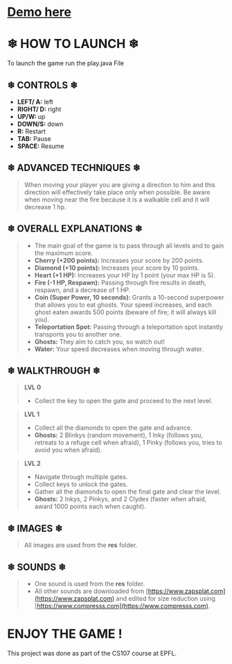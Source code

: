 # [Demo here](https://www.youtube.com/watch?v=doSPkqdf-5w)



# ❄ HOW TO LAUNCH ❄
To launch the game run the play.java File

## ❄ CONTROLS ❄ 
* **LEFT/ A:** left 
* **RIGHT/ D:** right 
* **UP/W:** up 
* **DOWN/S:** down 
* **R:** Restart
* **TAB:** Pause 
* **SPACE:** Resume

## ❄ ADVANCED TECHNIQUES ❄
> When moving your player you are giving a direction to him and this direction will effectively take place only when possible. Be aware when moving near the fire because it is a walkable cell and it will decrease 1 hp.

## ❄ OVERALL EXPLANATIONS ❄
> * The main goal of the game is to pass through all levels and to gain the maximum score.
> * **Cherry (+200 points):** Increases your score by 200 points.
> * **Diamond (+10 points):** Increases your score by 10 points.
> * **Heart (+1 HP):** Increases your HP by 1 point (your max HP is 5).
> * **Fire (-1 HP, Respawn):**  Passing through fire results in death, respawn, and a decrease of 1 HP.
> * **Coin (Super Power, 10 seconds):** Grants a 10-second superpower that allows you to eat ghosts. Your speed increases, and each ghost eaten awards 500 points (beware of fire; it will always kill you).
> * **Teleportation Spot:** Passing through a teleportation spot instantly transports you to another one.
> * **Ghosts:** They aim to catch you, so watch out!
> * **Water:** Your speed decreases when moving through water.

## ❄ WALKTHROUGH ❄

> **LVL 0**
> * Collect the key to open the gate and proceed to the next level.

> **LVL 1**
> * Collect all the diamonds to open the gate and advance.
> * **Ghosts:** 2 Blinkys (random movement), 1 Inky (follows you, retreats to a refuge cell when afraid), 1 Pinky (follows you, tries to avoid you when afraid). 

> **LVL 2**
> * Navigate through multiple gates.
> * Collect keys to unlock the gates.
> * Gather all the diamonds to open the final gate and clear the level.
> * **Ghosts:** 2 Inkys, 2 Pinkys, and 2 Clydes (faster when afraid, award 1000 points each when caught).

## ❄ IMAGES ❄
> All images are used from the **res** folder.

## ❄ SOUNDS ❄
> * One sound is used from the **res** folder.
> * All other sounds are downloaded from [https://www.zapsplat.com](https://www.zapsplat.com) and edited for size reduction using [https://www.compresss.com](https://www.compresss.com).


ENJOY THE GAME ! 
================================================================


This project was done as part of the CS107 course at EPFL.
